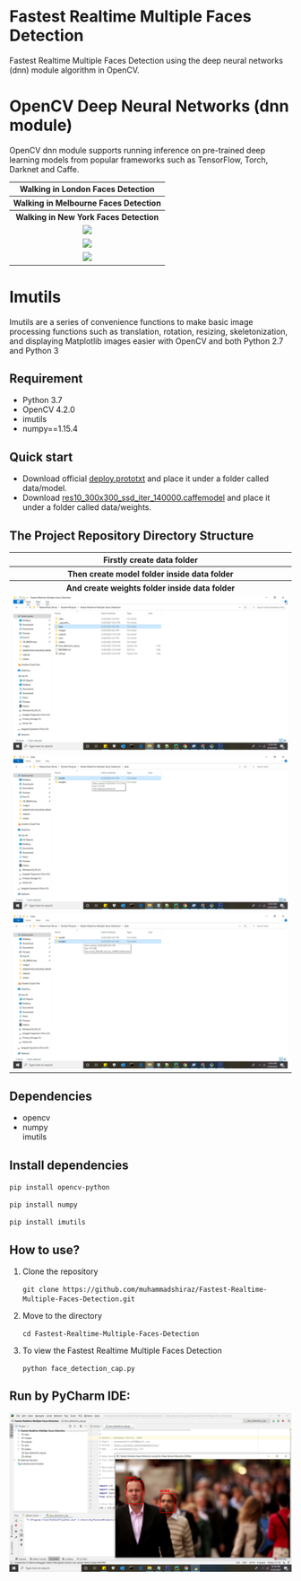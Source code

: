 # Fastest Realtime Multiple Faces Detection
Fastest Realtime Multiple Faces Detection using the deep neural networks (dnn) module algorithm in OpenCV.

# OpenCV Deep Neural Networks (dnn module)
OpenCV dnn module supports running inference on pre-trained deep learning models from popular frameworks such as TensorFlow, Torch, Darknet and Caffe.

<table>
  <tbody>
	<tr style="text-align: center;"> 
		<th><strong>Walking in London Faces Detection</strong></th>
	</tr>
	<tr style="text-align: center;">
        <th><strong>Walking in Melbourne Faces Detection</strong></th>
	</tr>
	<tr style="text-align: center;">
        <th><strong>Walking in New York Faces Detection</strong></th>
	</tr>
	<tr style="text-align: center;">
		<td><img src="outputs/output1.gif"></td>
	</tr>
	<tr style="text-align: center;">
		<td><img src="outputs/output2.gif"></td>
	</tr>
	<tr style="text-align: center;">
		<td><img src="outputs/output3.gif"></td>
	</tr>
</tbody>
</table>

# Imutils

Imutils are a series of convenience functions to make basic image processing functions such as translation, rotation, resizing, skeletonization, and displaying Matplotlib images easier with OpenCV and both Python 2.7 and Python 3

## Requirement
<ul>
<li>Python 3.7</li>
<li>OpenCV 4.2.0</li>
<li>imutils</li>
<li>numpy==1.15.4</li>
</ul>

## Quick start
<ul>
  <li>Download official <a href="https://github.com/thegopieffect/computer_vision/blob/master/CAFFE_DNN/deploy.prototxt.txt" rel="nofollow">deploy.prototxt</a> and place it under a folder called data/model.</li>
  <li>Download <a href="https://github.com/thegopieffect/computer_vision/blob/master/CAFFE_DNN/res10_300x300_ssd_iter_140000.caffemodel">res10_300x300_ssd_iter_140000.caffemodel</a> and place it under a folder called data/weights.</li>
</ul>

## The Project Repository Directory Structure

<table>
  <tbody>
	<tr style="text-align: center;">
		<th><strong>Firstly create data folder</strong></th>
	</tr>
	<tr style="text-align: center;">
		<th><strong>Then create model folder inside data folder</strong></th>
	</tr>
	<tr style="text-align: center;">
		<th><strong>And create weights folder inside data folder</strong></th>
	</tr>
	<tr style="text-align: center;">
		<td><img src="dir_struc/data.jpg"></td>
	</tr>
	<tr style="text-align: center;">
		<td><img src="dir_struc/model.jpg"></td>
	</tr>
	<tr style="text-align: center;">
		<td><img src="dir_struc/weights.jpg"></td>
	</tr>
</tbody>
</table>

## Dependencies
<ul>
<li>opencv</li>
<li>numpy</li>
</li>imutils</li>
</ul>

## Install dependencies
<p><code>pip install opencv-python</code></p>
<p><code>pip install numpy</code></p>
<p><code>pip install imutils</code></p>

## How to use?
<ol>
  <li>Clone the repository</li>
  <p><code>git clone https://github.com/muhammadshiraz/Fastest-Realtime-Multiple-Faces-Detection.git</code></p>
</ol>
<ol start="2">
  <li>Move to the directory</li>
  <p><code>cd Fastest-Realtime-Multiple-Faces-Detection</code></p>
</ol>
<ol start="3">
  <li>To view the Fastest Realtime Multiple Faces Detection</li>
  <p><code>python face_detection_cap.py</code></p>
</ol>

## Run by PyCharm IDE:

<img src="outputs/RunbyPyCharmIDE.jpg">
